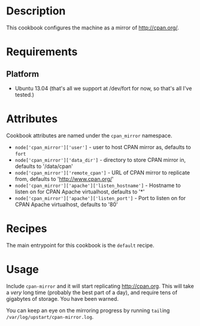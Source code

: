 Description
===========

This cookbook configures the machine as a mirror of http://cpan.org/.

Requirements
============

Platform
--------

* Ubuntu 13.04 (that's all we support at /dev/fort for now, so that's all I've tested.)

Attributes
==========

Cookbook attributes are named under the `cpan_mirror` namespace.

* `node['cpan_mirror']['user']` - user to host CPAN mirror as, defaults to `fort`
* `node['cpan_mirror']['data_dir']` - directory to store CPAN mirror in, defaults to '/data/cpan'
* `node['cpan_mirror']['remote_cpan']` - URL of CPAN mirror to replicate from, defaults to 'http://www.cpan.org/'
* `node['cpan_mirror']['apache']['listen_hostname']` - Hostname to listen on for CPAN Apache virtualhost, defaults to '*'
* `node['cpan_mirror']['apache']['listen_port']` - Port to listen on for CPAN Apache virtualhost, defaults to '80'

Recipes
=======

The main entrypoint for this cookbook is the `default` recipe.

Usage
=====

Include `cpan-mirror` and it will start replicating http://cpan.org. This will take a _very_ long time (probably the best part of a day), and require tens of gigabytes of storage. You have been warned.

You can keep an eye on the mirroring progress by running `tail`ing `/var/log/upstart/cpan-mirror.log`.
